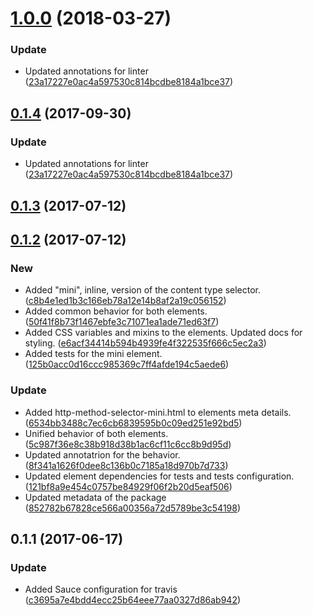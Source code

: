 <a name="1.0.0"></a>
# [1.0.0](https://github.com/advanced-rest-client/http-method-selector/compare/0.1.2...1.0.0) (2018-03-27)


### Update

* Updated annotations for linter ([23a17227e0ac4a597530c814bcdbe8184a1bce37](https://github.com/advanced-rest-client/http-method-selector/commit/23a17227e0ac4a597530c814bcdbe8184a1bce37))



<a name="0.1.4"></a>
## [0.1.4](https://github.com/advanced-rest-client/http-method-selector/compare/0.1.2...0.1.4) (2017-09-30)


### Update

* Updated annotations for linter ([23a17227e0ac4a597530c814bcdbe8184a1bce37](https://github.com/advanced-rest-client/http-method-selector/commit/23a17227e0ac4a597530c814bcdbe8184a1bce37))



<a name="0.1.3"></a>
## [0.1.3](https://github.com/advanced-rest-client/http-method-selector/compare/0.1.2...v0.1.3) (2017-07-12)




<a name="0.1.2"></a>
## [0.1.2](https://github.com/advanced-rest-client/http-method-selector/compare/0.1.1...v0.1.2) (2017-07-12)


### New

* Added "mini", inline, version of the content type selector. ([c8b4e1ed1b3c166eb78a12e14b8af2a19c056152](https://github.com/advanced-rest-client/http-method-selector/commit/c8b4e1ed1b3c166eb78a12e14b8af2a19c056152))
* Added common behavior for both elements. ([50f41f8b73f1467ebfe3c71071ea1ade71ed63f7](https://github.com/advanced-rest-client/http-method-selector/commit/50f41f8b73f1467ebfe3c71071ea1ade71ed63f7))
* Added CSS variables and mixins to the elements. Updated docs for styling. ([e6acf34414b594b4939fe4f322535f666c5ec2a3](https://github.com/advanced-rest-client/http-method-selector/commit/e6acf34414b594b4939fe4f322535f666c5ec2a3))
* Added tests for the mini element. ([125b0acc0d16ccc985369c7ff4afde194c5aede6](https://github.com/advanced-rest-client/http-method-selector/commit/125b0acc0d16ccc985369c7ff4afde194c5aede6))

### Update

* Added http-method-selector-mini.html to elements meta details. ([6534bb3488c7ec6cb6839595b0c09ed251e92bd5](https://github.com/advanced-rest-client/http-method-selector/commit/6534bb3488c7ec6cb6839595b0c09ed251e92bd5))
* Unified behavior of both elements. ([5c987f36e8c38b918d38b1ac6cf11c6cc8b9d95d](https://github.com/advanced-rest-client/http-method-selector/commit/5c987f36e8c38b918d38b1ac6cf11c6cc8b9d95d))
* Updated annotatrion for the behavior. ([8f341a1626f0dee8c136b0c7185a18d970b7d733](https://github.com/advanced-rest-client/http-method-selector/commit/8f341a1626f0dee8c136b0c7185a18d970b7d733))
* Updated element dependencies for tests and tests configuration. ([121bf8a9e454c0757be84929f06f2b20d5eaf506](https://github.com/advanced-rest-client/http-method-selector/commit/121bf8a9e454c0757be84929f06f2b20d5eaf506))
* Updated metadata of the package ([852782b67828ce566a00356a72d5789be3c54198](https://github.com/advanced-rest-client/http-method-selector/commit/852782b67828ce566a00356a72d5789be3c54198))



<a name="0.1.1"></a>
## 0.1.1 (2017-06-17)


### Update

* Added Sauce configuration for travis ([c3695a7e4bdd4ecc25b64eee77aa0327d86ab942](https://github.com/advanced-rest-client/http-method-selector/commit/c3695a7e4bdd4ecc25b64eee77aa0327d86ab942))



